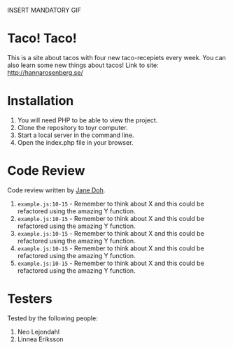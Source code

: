 INSERT MANDATORY GIF

# Taco! Taco!

This is a site about tacos with four new taco-recepiets every week. You can also learn some new things about tacos!
Link to site: http://hannarosenberg.se/

# Installation

1. You will need PHP to be able to view the project.
2. Clone the repository to toyr computer.
3. Start a local server in the command line.
4. Open the index.php file in your browser.

# Code Review

Code review written by [Jane Doh](https://github.com/username).

1. `example.js:10-15` - Remember to think about X and this could be refactored using the amazing Y function.
2. `example.js:10-15` - Remember to think about X and this could be refactored using the amazing Y function.
3. `example.js:10-15` - Remember to think about X and this could be refactored using the amazing Y function.
4. `example.js:10-15` - Remember to think about X and this could be refactored using the amazing Y function.
5. `example.js:10-15` - Remember to think about X and this could be refactored using the amazing Y function.

# Testers

Tested by the following people:

1. Neo Lejondahl
2. Linnea Eriksson
